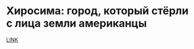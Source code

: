 # Хиросима: город, который стёрли с лица земли американцы



[LINK](https://varlamov.ru/3137429.html)